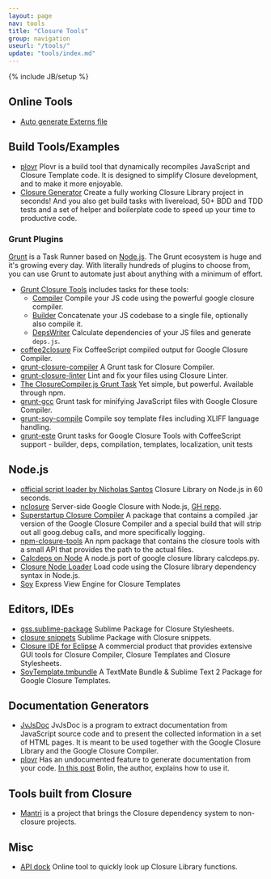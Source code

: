```yaml
---
layout: page
nav: tools
title: "Closure Tools"
group: navigation
useurl: "/tools/"
update: "tools/index.md"
---
```

{% include JB/setup %}

## Online Tools

* [Auto generate Externs file](http://www.dotnetwise.com/Code/Externs/)

## Build Tools/Examples

* [plovr](http://plovr.com/) Plovr is a build tool that dynamically recompiles JavaScript and Closure Template code. It is designed to simplify Closure development, and to make it more enjoyable.
* [Closure Generator](https://github.com/closureplease/generator-closure#readme) Create a fully working Closure Library project in seconds! And you also get build tasks with livereload, 50+ BDD and TDD tests and a set of helper and boilerplate code to speed up your time to productive code.

### Grunt Plugins

[Grunt](http://gruntjs.com) is a Task Runner based on [Node.js](http://nodejs.org/). The Grunt ecosystem is huge and it's growing every day. With literally hundreds of plugins to choose from, you can use Grunt to automate just about anything with a minimum of effort.

* [Grunt Closure Tools](https://github.com/closureplease/grunt-closure-tools#readme) includes tasks for these tools:
  - [Compiler](https://developers.google.com/closure/compiler/) Compile your JS code using the powerful google closure compiler.
  - [Builder](https://developers.google.com/closure/library/docs/closurebuilder) Concatenate your JS codebase to a single file, optionally also compile it.
  - [DepsWriter](https://developers.google.com/closure/library/docs/depswriter) Calculate dependencies of your JS files and generate `deps.js`.
* [coffee2closure](https://github.com/Steida/coffee2closure#readme) Fix CoffeeScript compiled output for Google Closure Compiler.
* [grunt-closure-compiler](https://github.com/gmarty/grunt-closure-compiler#readme) A Grunt task for Closure Compiler.
* [grunt-closure-linter](https://github.com/wzr1337/grunt-closure-linter#readme) Lint and fix your files using Closure Linter.
* [The ClosureCompiler.js Grunt Task](https://github.com/dcodeIO/grunt-closurecompiler#readme) Yet simple, but powerful. Available through npm.
* [grunt-gcc](https://github.com/Darsain/grunt-gcc#readme) Grunt task for minifying JavaScript files with Google Closure Compiler.
* [grunt-soy-compile](https://github.com/mpneuried/grunt-soy-compile#readme) Compile soy template files including XLIFF language handling.
* [grunt-este](https://github.com/Steida/grunt-este) Grunt tasks for Google Closure Tools with CoffeeScript support - builder, deps, compilation, templates, localization, unit tests

## Node.js

* [official script loader by Nicholas Santos](https://code.google.com/p/closure-library/wiki/NodeJS) Closure Library on Node.js in 60 seconds.
* [nclosure][node closure] Server-side Google Closure with Node.js, [GH repo][node closure github].
* [Superstartup Closure Compiler](https://github.com/closureplease/superstartup-closure-compiler#readme) A package that contains a compiled .jar version of the Google Closure Compiler and a special build that will strip out all goog.debug calls, and more specifically logging.
* [npm-closure-tools](https://github.com/closureplease/npm-closure-tools#readme) An npm package that contains the closure tools with a small API that provides the path to the actual files.
* [Calcdeps on Node][node calcdeps] A node.js port of google closure library calcdeps.py.
* [Closure Node Loader][node loader] Load code using the Closure library dependency syntax in Node.js.
* [Soy](https://github.com/jamie-stackhouse/soy) Express View Engine for Closure Templates

## Editors, IDEs

* [gss.sublime-package](https://github.com/rhysbrettbowen/gss.sublime-package#readme) Sublime Package for Closure Stylesheets.
* [closure snippets](https://github.com/closureplease/sublime-google-closure-snippets#readme) Sublime Package with Closure snippets.
* [Closure IDE for Eclipse](http://digi-area.com/ClosureIDE/) A commercial product that provides extensive GUI tools for Closure Compiler, Closure Templates and Closure Stylesheets.
* [SoyTemplate.tmbundle](https://github.com/anvie/SoyTemplate) A TextMate Bundle & Sublime Text 2 Package for Google Closure Templates.

## Documentation Generators

* [JvJsDoc](http://www.seehuhn.de/pages/jvjsdoc) JvJsDoc is a program to extract documentation from JavaScript source code and to present the collected information in a set of HTML pages. It is meant to be used together with the Google Closure Library and the Google Closure Compiler.
* [plovr](http://plovr.com/) Has an undocumented feature to generate documentation from your code. [In this post](https://groups.google.com/forum/?fromgroups=#!topic/plovr/wJ-TwjzGv88) Bolin, the author, explains how to use it.

## Tools built from Closure

* [Mantri][mantri] is a project that brings the Closure dependency system to non-closure projects.

## Misc

* [API dock](https://oinksoft.com/closure-tools/api-dock/) Online tool to quickly look up Closure Library functions.









[mantri]: https://github.com/closureplease/mantri#readme "Mantri dependency system"
[node calcdeps]: http://www.bramstein.com/projects/calcdeps.js/ "Calcdeps in Node"
[node loader]: https://github.com/bramstein/closureloader "Closure Loader for node"
[node closure]: http://gatapia.github.com/nclosure/ "Server side closure"
[node closure github]: https://github.com/gatapia/nclosure "Server side closure repo"
[Externs]: https://developers.google.com/closure/compiler/docs/api-tutorial3#externs "Closure Compiler externs file"
[externs page]: /externs/ "Externs collection"

